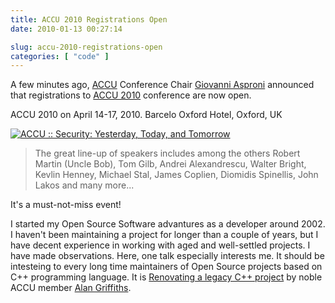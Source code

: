 ```yaml
---
title: ACCU 2010 Registrations Open
date: 2010-01-13 00:27:14

slug: accu-2010-registrations-open
categories: [ "code" ]
---
```


A few minutes ago, [ACCU](http://accu.org/) Conference Chair [Giovanni Asproni](http://www.giovanniasproni.com/) announced that registrations to [ACCU 2010](http://accu.org/index.php/conferences) conference are now open.


ACCU 2010 on April 14-17, 2010. Barcelo Oxford Hotel, Oxford, UK


[![ACCU :: Security: Yesterday, Today, and Tomorrow](http://accu.org/content/images/conferences/2010/accu2010web.png)](http://accu.org/index.php/conferences)


> The great line-up of speakers includes among the others Robert Martin (Uncle Bob),
> Tom Gilb, Andrei Alexandrescu, Walter Bright, Kevlin Henney, Michael Stal,
> James Coplien, Diomidis Spinellis, John Lakos and many more...


It's a must-not-miss event!


I started my Open Source Software advantures as a developer around 2002. I haven't been maintaining a project for longer than a couple of years, but I have decent experience in working with aged and well-settled projects. I have made observations. Here, one talk especially interests me. It should be intesteing to every long time maintainers of Open Source projects based on C++ programming language. It is [Renovating a legacy C++ project](http://accu.org/index.php/conferences/accu_conference_2010/accu2010_sessions#Renovating%20a%20legacy%20C++%20project) by noble ACCU member [Alan Griffiths](http://www.octopull.demon.co.uk/).
